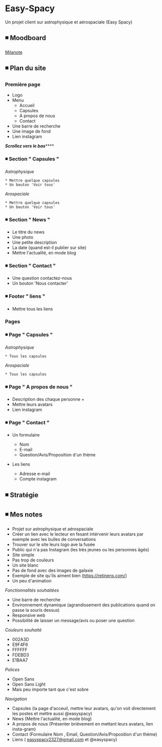 # Easy-Spacy

Un projet client sur astrophysique et aérospaciale (Easy Spacy)

## ◾ Moodboard

[Milanote](https://app.milanote.com/1LfeAF1saAuKdC?p=N9JHa5t6sWv)

## ◾ Plan du site

### Première page 

* Logo 
* Menu
    * Accueil
    * Capsules
    * A propos de nous
    * Contact
* Une barre de recherche
* Une image de fond
* Lien instagram

***********Scrollez vers le bas***************

### ◾ Section " Capsules "

 _Astrophysique_
 
    * Mettre quelque capsules
    * Un bouton 'Voir tous' 
    
_Arospaciale_

    * Mettre quelque capsules
    * Un bouton 'Voir tous'
 
### ◾ Section " News "

* Le titre du news
* Une photo
* Une petite description
* La date (quand est-il publier sur site)
* Mettre l'actualité, en mode blog

### ◾ Section " Contact "

* Une question contactez-nous
* Un bouton 'Nous contacter'

### ◾ Footer " liens "

* Mettre tous les liens


### Pages

### ◾ Page " Capsules "

 _Astrophysique_
 
    * Tous les capsules  

_Arospaciale_

    * Tous les capsules

### ◾ Page " A propos de nous "

* Description des chaque personne + 
* Mettre leurs avatars 
* Lien instagram

### ◾ Page " Contact "

* Un formulaire

    * Nom
    * E-mail
    * Question/Avis/Proposition d'un thème

* Les liens
    
    * Adresse e-mail
    * Compte instagram

## ◾ Stratégie

## ◾ Mes notes

*	Projet sur astrophysique et aérospaciale 
*	 Créer un lien avec le lecteur en fesant intérvenir leurs avatars par exemple avec les bulles de conversations
*	Trouver sur le site leurs logo ave la fusée
* Public qui n'a pas Instagram (les très jeunes ou les personnes âgés)
* Site simple
* Pas trop de couleurs
*	Un site blanc
*	Pas de fond avec des images de galaxie
*	Exemple de site qu'ils aiment bien (https://retinens.com/)
*	Un peu d'animation

_Fonctionnalités souhaitées_

*	Une barre de recherche
*	Environnement dynamique (agrandissement des publications quand on passe la souris dessus)
*	Responsive web
*	Possibilité de laisser un message/avis ou poser une question

_Couleurs souhaité_
*	002A3D
*	E9F4F6
*	FFFFFF
*	FDEBD3
*	E1BAA7

_Polices_

*	Open Sans
*	Open Sans Light
*	Mais peu importe tant que c'est sobre

_Navigation_

*	Capsules (la page d'acceuil, mettre leur avatars, qu'on voit directement les postes et mettre aussi @easyspacy)
*	News (Mettre l'actualité, en mode blog)
*	A propos de nous (Présenter briévement en mettant leurs avatars, lien insta-gram)
*	Contact (Formulaire Nom , Email, Question/Avis/Proposition d'un thème)
*	Liens ( easyspacy2327@gmail.com et @easyspacy)

